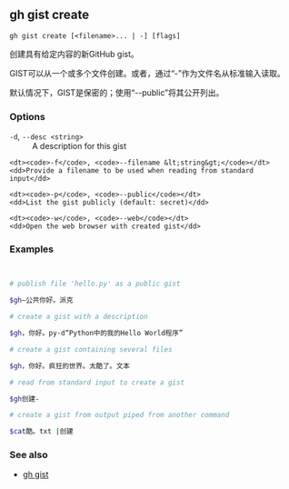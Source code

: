 

## gh gist create

```
gh gist create [<filename>... | -] [flags]
```

创建具有给定内容的新GitHub gist。

GIST可以从一个或多个文件创建。或者，通过“-”作为文件名从标准输入读取。

默认情况下，GIST是保密的；使用“--public”将其公开列出。

### Options

<dl class="flags">
	<dt><code>-d</code>, <code>--desc &lt;string&gt;</code></dt>
	<dd>A description for this gist</dd>

```
<dt><code>-f</code>, <code>--filename &lt;string&gt;</code></dt>
<dd>Provide a filename to be used when reading from standard input</dd>

<dt><code>-p</code>, <code>--public</code></dt>
<dd>List the gist publicly (default: secret)</dd>

<dt><code>-w</code>, <code>--web</code></dt>
<dd>Open the web browser with created gist</dd>
```

</dl>

### Examples

```bash


# publish file 'hello.py' as a public gist

$gh—公共你好。派克

# create a gist with a description

$gh，你好。py-d“Python中的我的Hello World程序”

# create a gist containing several files

$gh，你好。疯狂的世界。太酷了。文本

# read from standard input to create a gist

$gh创建-

# create a gist from output piped from another command

$cat酷。txt |创建
```


### See also

-   [gh gist](./gh_gist)
